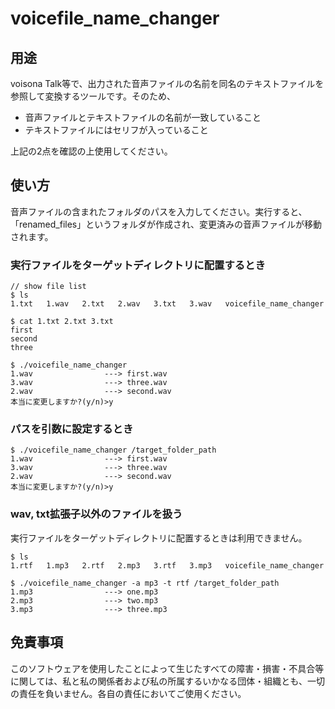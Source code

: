 # voicefile_name_changer

## 用途

voisona Talk等で、出力された音声ファイルの名前を同名のテキストファイルを参照して変換するツールです。そのため、

- 音声ファイルとテキストファイルの名前が一致していること
- テキストファイルにはセリフが入っていること

上記の2点を確認の上使用してください。

## 使い方

音声ファイルの含まれたフォルダのパスを入力してください。実行すると、「renamed_files」というフォルダが作成され、変更済みの音声ファイルが移動されます。

### 実行ファイルをターゲットディレクトリに配置するとき

```
// show file list
$ ls
1.txt   1.wav   2.txt   2.wav   3.txt   3.wav   voicefile_name_changer

$ cat 1.txt 2.txt 3.txt 
first
second
three

$ ./voicefile_name_changer
1.wav                ---> first.wav
3.wav                ---> three.wav
2.wav                ---> second.wav
本当に変更しますか?(y/n)>y
```

### パスを引数に設定するとき

```
$ ./voicefile_name_changer /target_folder_path
1.wav                ---> first.wav
3.wav                ---> three.wav
2.wav                ---> second.wav
本当に変更しますか?(y/n)>y
```

### wav, txt拡張子以外のファイルを扱う

実行ファイルをターゲットディレクトリに配置するときは利用できません。

```
$ ls
1.rtf   1.mp3   2.rtf   2.mp3   3.rtf   3.mp3   voicefile_name_changer

$ ./voicefile_name_changer -a mp3 -t rtf /target_folder_path
1.mp3                ---> one.mp3
2.mp3                ---> two.mp3
3.mp3                ---> three.mp3
```

## 免責事項

このソフトウェアを使用したことによって生じたすべての障害・損害・不具合等に関しては、私と私の関係者および私の所属するいかなる団体・組織とも、一切の責任を負いません。各自の責任においてご使用ください。
